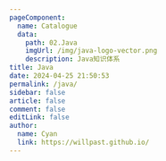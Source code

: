 ```yaml
---
pageComponent:
  name: Catalogue
  data:
    path: 02.Java
    imgUrl: /img/java-logo-vector.png
    description: Java知识体系
title: Java
date: 2024-04-25 21:50:53
permalink: /java/
sidebar: false
article: false
comment: false
editLink: false
author:
  name: Cyan
  link: https://willpast.github.io/
---
```

